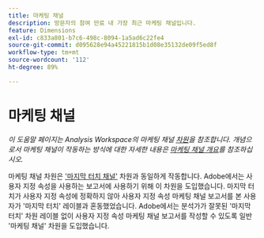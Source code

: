 ```yaml
---
title: 마케팅 채널
description: 방문자의 참여 만료 내 가장 최근 마케팅 채널입니다.
feature: Dimensions
exl-id: c833a801-b7c6-498c-8094-1a5ad6c22fe4
source-git-commit: d095628e94a45221815b1d08e35132de09f5ed8f
workflow-type: tm+mt
source-wordcount: '112'
ht-degree: 89%

---
```


# 마케팅 채널

*이 도움말 페이지는 Analysis Workspace의 마케팅 채널 [차원](overview.md)을 참조합니다. 개념으로서 마케팅 채널이 작동하는 방식에 대한 자세한 내용은 [마케팅 채널 개요](../c-marketing-channels/c-getting-started-mchannel.md)를 참조하십시오.*

마케팅 채널 차원은 [&#39;마지막 터치 채널&#39;](last-touch-channel.md) 차원과 동일하게 작동합니다. Adobe에서는 사용자 지정 속성을 사용하는 보고서에 사용하기 위해 이 차원을 도입했습니다. 마지막 터치가 사용자 지정 속성에 정확하지 않아 사용자 지정 속성 마케팅 채널 보고서를 본 사용자가 &#39;마지막 터치&#39; 레이블과 혼동했었습니다. Adobe에서는 분석가가 잘못된 &#39;마지막 터치&#39; 차원 레이블 없이 사용자 지정 속성 마케팅 채널 보고서를 작성할 수 있도록 일반 &#39;마케팅 채널&#39; 차원을 도입했습니다.
